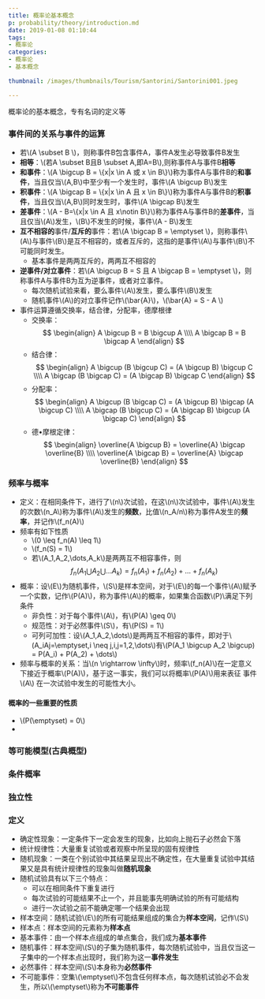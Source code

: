 ```yaml
---
title: 概率论基本概念
p: probability/theory/introduction.md
date: 2019-01-08 01:10:44
tags: 
- 概率论
categories: 
- 概率论
- 基本概念

thumbnail: /images/thumbnails/Tourism/Santorini/Santorini001.jpeg

---
```

概率论的基本概念，专有名词的定义等
<!-- more -->

### 事件间的关系与事件的运算
* 若\\(A \subset B \\)，则称事件B包含事件A，事件A发生必导致事件B发生
* **相等**：\\(若A \subset B且B \subset A,即A=B\\),则称事件A与事件B**相等**
* **和事件**：\\(A \bigcup B = \\{x|x \in A 或 x \in B\\}\\)称为事件A与事件B的**和事件**，当且仅当\\(A,B\\)中至少有一个发生时，事件\\(A \bigcup B\\)发生
* **积事件**：\\(A \bigcap B = \\{x|x \in A 且 x \in B\\}\\)称为事件A与事件B的**积事件**，当且仅当\\(A,B\\)同时发生时，事件\\(A \bigcap B\\)发生
* **差事件**：\\(A - B=\\{x|x \in A 且 x\notin B\\}\\)称为事件A与事件B的**差事件**，当且仅当\\(A\\)发生，\\(B\\)不发生的时候，事件\\(A - B\\)发生
* **互不相容的**事件/**互斥的**事件：若\\(A \bigcap B = \emptyset \\)，则称事件\\(A\\)与事件\\(B\\)是互不相容的，或者互斥的，这指的是事件\\(A\\)与事件\\(B\\)不可能同时发生。
  * 基本事件是两两互斥的，两两互不相容的
* **逆事件/对立事件**：若\\(A \bigcup B = S 且 A \bigcap B = \emptyset \\)，则称事件A与事件B为互为逆事件，或者对立事件。
  * 每次随机试验来看，要么事件\\(A\\)发生，要么事件\\(B\\)发生
  * 随机事件\\(A\\)的对立事件记作\\(\bar{A}\\)，\\(\bar{A} = S - A \\)
* 事件运算遵循交换率，结合律，分配率，德摩根律
  * 交换率：$$ \begin{align} 
  A \bigcup B = B \bigcup A \\\\
  A \bigcap B = B \bigcap A 
  \end{align} $$
  * 结合律：$$ \begin{align} 
  A \bigcup (B \bigcup C) = (A \bigcup B) \bigcup C \\\\
  A \bigcap (B \bigcap C) = (A \bigcap B) \bigcap C
  \end{align} $$
  * 分配率：$$ \begin{align} 
  A \bigcup (B \bigcap C) = (A \bigcup B) \bigcap (A \bigcup C) \\\\
  A \bigcap (B \bigcup C) = (A \bigcap B) \bigcup (A \bigcap C)
  \end{align} $$
  * 德•摩根定律：$$ \begin{align} 
  \overline{A \bigcup B} = \overline{A} \bigcap \overline{B} \\\\
  \overline{A \bigcap B} = \overline{A} \bigcap \overline{B}
  \end{align} $$

### 频率与概率
* 定义：在相同条件下，进行了\\(n\\)次试验，在这\\(n\\)次试验中，事件\\(A\\)发生的次数\\(n_A\\)称为事件\\(A\\)发生的**频数**，比值\\(n_A/n\\)称为事件A发生的**频率**，并记作\\(f_n(A)\\)
* 频率有如下性质
  * \\(0 \leq f_n(A) \leq 1\\)
  * \\(f_n(S) = 1\\)
  * 若\\(A_1,A_2,\dots,A_k\\)是两两互不相容事件，则$$f_n(A_1 \bigcup A_2 \bigcup \dots A_k )=f_n(A_1) + f_n(A_2) + \dots + f_n(A_k)$$
* 概率：设\\(E\\)为随机事件，\\(S\\)是样本空间，对于\\(E\\)的每一个事件\\(A\\)赋予一个实数，记作\\(P(A)\\)，称为事件\\(A\\)的概率，如果集合函数\\(P)\\满足下列条件
  * 非负性：对于每个事件\\(A\\)，有\\(P(A) \geq 0\\)
  * 规范性：对于必然事件\\(S\\)，有\\(P(S) = 1\\)
  * 可列可加性：设\\(A_1,A_2,\dots\\)是两两互不相容的事件，即对于\\(A_iAj=\emptyset,i \neq j,i,j=1,2,\dots\\)有\\(P(A_1 \bigcup A_2 \bigcup) = P(A_i) + P(A_2) + \dots\\)
* 频率与概率的关系：当\\(n \rightarrow \infty\\)时，频率\\(f_n(A)\\)在一定意义下接近于概率\\(P(A)\\)，基于这一事实，我们可以将概率\\(P(A)\\)用来表征 事件\\(A\\) 在一次试验中发生的可能性大小。

#### 概率的一些重要的性质
* \\(P(\emptyset) = 0\\)
* 

### 等可能模型(古典概型)

### 条件概率

### 独立性

### 定义
* 确定性现象：一定条件下一定会发生的现象，比如向上抛石子必然会下落
* 统计规律性：大量重复试验或者观察中所呈现的固有规律性
* 随机现象：一类在个别试验中其结果呈现出不确定性，在大量重复试验中其结果又是具有统计规律性的现象叫做**随机现象**
* 随机试验具有以下三个特点：
  * 可以在相同条件下重复进行
  * 每次试验的可能结果不止一个，并且能事先明确试验的所有可能结构
  * 进行一次试验之前不能确定哪一个结果会出现
* 样本空间：随机试验\\(E\\)的所有可能结果组成的集合为**样本空间**，记作\\(S\\)
* 样本点：样本空间的元素称为**样本点**
* 基本事件：由一个样本点组成的单点集合，我们成为**基本事件**
* 随机事件：样本空间\\(S\\)的子集为随机事件，每次随机试验中，当且仅当这一子集中的一个样本点出现时，我们称为这一**事件发生**
* 必然事件：样本空间\\(S\\)本身称为**必然事件**
* 不可能事件：空集\\(\emptyset\\)不包含任何样本点，每次随机试验必不会发生，所以\\(\emptyset\\)称为**不可能事件**
